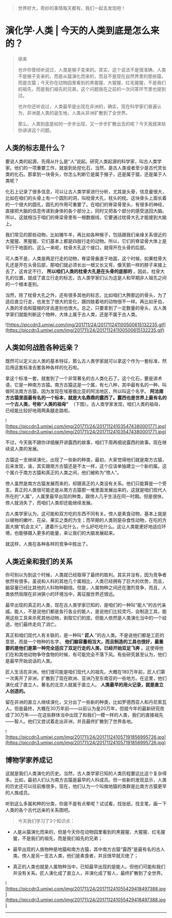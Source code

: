 > 世界好大，奇妙的事情每天都有，我们一起去发现吧！

# 演化学·人类 | 今天的人类到底是怎么来的？

> 徐来
> 
> 也许你曾经听说过，人类是猴子变来的。其实，这个说法不是很准确，人类不是猴子变来的，而是从猿演化而来的，而且不是现在自然界里的那些猿，而是古猿；今天你在动物园里看到的黑猩猩、大猩猩、红毛猩猩，不是我们的祖先，而是我们祖先的兄弟。这个问题我在之前的一次问答环节里也提到过。
> 
> 也许你还听说过，人类最早是出现在非洲的，确实，现在科学家们普遍认为，非洲是人类的诞生地，人类从非洲扩散到了全世界。
> 
> 那么，人类到底是如何一步步出现，又一步步扩散出去的呢？今天我就来给你讲讲这个问题。

## 人类的标志是什么？

要说人类的起源，先得从什么是“人”说起。研究人类起源的科学家，叫古人类学家。他们的一项重要工作，就是到处挖化石，当然，是古人类或者至少是古代灵长类的化石。那拿到一块骨头，你怎么判断它是属于猴子，还是属于猿，还是属于人类呢？

化石上记录了很多信息，可以让古人类学家进行分析，尤其是头骨，信息量很大，比如在咱们的头骨上有一个圆形的洞，叫枕骨大孔，枕头的枕。这块骨头上面长着的一个很大的圆孔，圆孔的作用可重要了。在咱们的脊梁骨里头，有很多的神经，直接把大脑的信息传递到身体的各个部分上，同时又把各个部分的感受送回大脑。所以，这就相当于咱们的脊梁骨里有一根数据线，它要通过枕骨大孔才能接到大脑上。

我们常见的那些动物，比如猪牛羊，再比如各种猴子，包括跟我们亲缘关系很近的大猩猩、黑猩猩，它们基本上都是四肢行走的动物。所以，它们的脊梁骨大体上是平行于地面的。这么一来呢，枕骨大孔这个接口，就得开在头骨的后部。

可人类不是，人类是两足行走的动物，脊梁骨垂直于地面，这个时候，如果枕骨大孔还是开在头骨后部，那咱们就必须长出一根又长又弯，像天鹅一样的脖子来接上去了，这肯定不行， **所以咱们人类的枕骨大孔是在头骨的底部的** 。因此，枕骨大孔的位置，就成了直立行走的标志，古人类学家们认为这是人和早期非人祖先之间的一个根本差别。

当然，除了枕骨大孔之外，还有很多其他的标志，比如咱们大胯那边的骨头，为了适应直立行走，也发生了很大的变化，跟四肢着地的动物很不一样。再比如牙齿，人类的牙齿和猿猴的牙齿差别也很大。总之，只要拿到了一定数量的骨头，古人类学家们就能判断这个物种，大体上属于古人类，还是不属于古人类。

![https://piccdn3.umiwi.com/img/201711/24/201711241100500615132235.gif](https://piccdn3.umiwi.com/img/201711/24/201711241100500615132235.gif)

## 人类如何战胜各种远亲？

既然可以定义出人类的基本特征，那么古人类学家就可以拿这个作为一套标准，然后用这套标准去套各种各样的化石啦。

拿这个标准一套，就套到了一个非常著名的古人类化石了。这个化石，要是讲术语，它是一种南方古猿。南方古猿这是一个属，有七八种，其中最有名的一种，叫做阿法南方古猿，因为发现在埃塞俄比亚的阿法地区，所以叫这个名字。 **阿法南方古猿里面最有名的一个标本，就是大名鼎鼎的露西了。露西也是世界上最有名的一个古人类，号称“人类的祖母”**  （下图）。古人类学家发现，咱们人类的祖母，已经能比较好地用两条腿走路啦。

![https://piccdn3.umiwi.com/img/201711/24/201711241035474380001771.jpg](https://piccdn3.umiwi.com/img/201711/24/201711241035474380001771.jpg)

不过，今天我不跟你详细展开讲露西的故事，咱们下周再细说露西的故事。现在继续说人类的发展。

古猿这一支继续演化，出现了一些新的种类，最初，大家觉得他们就是南方古猿，后来发现，诶，其实跟南方古猿还是不太一样，这个应该单独建立一个新的属。这个属介于南方古猿和真正的人类之间，他们被称为“傍人”。

傍人虽然是南方古猿发展而来的，却跟真正的人类没有关系。他们只能算是一个旁支。真正的人类很可能还是从南方古猿那一堆里面发展出来的，这就是咱们现代人所在的“人属”，人属里最早出现的种类，跟傍人几乎生活在同一时期。但是很快，傍人就消失了，而咱们人类却还能继续发展。

古人类学家认为，这可能和双方吃的东西不同有关。傍人是素食动物，基本上就是以植物的嫩叶、花朵、果实之类的为生；而早期的人类则是杂食性动物，在吃的方面大搞“机会主义”，逮着什么吃什么，什么好吃吃什么。这让人类能更好地适应环境，也能够摄入更多的能量，来让我们的大脑发展起来。

就这样，人类在各种各样的竞争中胜出了。

## 人类近亲和我们的关系

你可别以为到这个时候，人类就已经取得了最终的胜利。其实并没有，因为竞争者依然有很多。虽说和人科的其他几个属相比，人类已经拥有了巨大的优势，而且，脑容量已经比其他的人科物种翻倍。但是，人属物种之间还在激烈竞争，而且，人类依然局限在非洲狭小的环境当中，离征服世界还很远。

最早出现的真正的人类，现在古人类学家已知的，是咱们的一种叫“能人”的古代亲戚。能人，不是说他们都是各行各业的能人，是说他们比较灵巧，会制造工具，能用这些工具来杀死其他动物，剥取它们的皮。但能人依然是人类演化当中的一个歧途。他们最终走向了消亡。

真正和咱们现代人有关联的，是一种叫“ **匠人** ”的古人类。不是说他们都是工匠的意思，而是一个物种的名字， **他们脑容量相当大，而且制造的工具也很好，最重要的是他们是第一种完全适应了双足行走的人类，已经开始双足飞奔** 。这使得他们在和其他动物争夺食物的时候，有可能完全不落下风。有些研究甚至认为，他们是最早开始说话的人类。

匠人生活在非洲。他们很可能是咱们现代人的祖先。大概在180万年前，匠人们第一次离开了非洲，扩散到了现在欧洲、亚洲乃至东南亚的一些地方。在这里，他们演化成了直立人，著名的北京人就属于直立人。 **人类最早的用火记录，就是直立人创造的。**

留在非洲的直立人继续演化，又分出了一些新的种类，比如罗德西亚人和丹尼索瓦人。但是最终，大概在30万年前——以前认为是20万年，但就今年的最新研究改成了30万年——在这些群体当中出现了和我们一模一样的人类，我们的直接祖先——智人。他们又尝试着走出非洲，并且最终扩散到了世界各地。

![https://piccdn3.umiwi.com/img/201711/24/201711241057191856995726.jpg](https://piccdn3.umiwi.com/img/201711/24/201711241057191856995726.jpg)

## 博物学家养成记

这就是我们人类演化的历史。当然，古人类学家已知的人类历程要远比这个复杂得多。比如，最初人们认为南方古猿是最早的人科成员。但一些新的发现显示，人类的历史还可以往前推很多，现在，他们认为一个叫做地猿的类群是比南方古猿更早的人族成员。

听到这么多属和种的分类，你是不是有点晕呢？试试看，找张纸，找支笔，画一下人类的各个古代远亲的关系图吧。

> 今天我们学习了3个知识点：

* 人是从猿演化而来的，但是今天你在动物园里看到的黑猩猩、大猩猩、红毛猩猩，不是我们的祖先，而是我们祖先的兄弟；

* 最早出现的人族物种是地猿和南方古猿，其中南方古猿“露西”是最有名的古人类。傍人是另一支古人类，他们是素食者，并且很早就灭绝了；

* 真正的人类也就是人属物种当中，已知最早出现的是能人。但他们可能和我们并没有关系。匠人演化成了直立人，并演化成了智人，最终扩散到了全世界。

![https://piccdn3.umiwi.com/img/201711/24/201711241055429418497388.jpg](https://piccdn3.umiwi.com/img/201711/24/201711241055429418497388.jpg)

---

